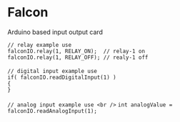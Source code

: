 # Falcon
Arduino based input output card

`// relay example use`  <br />
`falconIO.relay(1, RELAY_ON);  // relay-1 on`  <br />
`falconIO.relay(1, RELAY_OFF); // realy-1 off` <br />
<br />
`// digital input example use` <br />
`if( falconIO.readDigitalInput(1) )` <br />
`{` <br />
`}` <br />
<br />
`// analog input example use <br />`
`int analogValue = falconIO.readAnalogInput(1);` <br />

